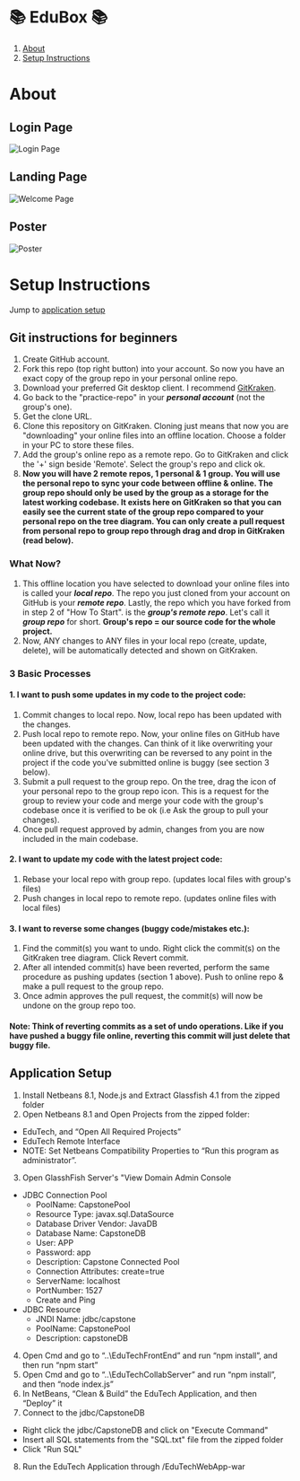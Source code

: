 # :books: EduBox :books: 
1. [About](#about)
2. [Setup Instructions](#setup-instructions)

# About
## Login Page
![Login Page](https://i.imgur.com/qqMZiaf.png)

## Landing Page
![Welcome Page](https://i.imgur.com/d6EIEyo.png)

## Poster 
![Poster](https://i.imgur.com/13kyTlP.png)

# Setup Instructions 
Jump to [application setup](#application-setup)

## Git instructions for beginners
1. Create GitHub account.
2. Fork this repo (top right button) into your account. So now you have an exact copy of the group repo in your personal online repo. 
3. Download your preferred Git desktop client. I recommend [GitKraken](https://www.gitkraken.com/download). 
4. Go back to the "practice-repo" in your **_personal account_** (not the group's one). 
5. Get the clone URL.
6. Clone this repository on GitKraken. Cloning just means that now you are "downloading" your online files into an offline location. Choose a folder in your PC to store these files. 
7. Add the group's online repo as a remote repo. Go to GitKraken and click the '+' sign beside 'Remote'. Select the group's repo and click ok. 
8. **Now you will have 2 remote repos, 1 personal & 1 group. You will use the personal repo to sync your code between offline & online. The group repo should only be used by the group as a storage for the latest working codebase. It exists here on GitKraken so that you can easily see the current state of the group repo compared to your personal repo on the tree diagram. You can only create a pull request from personal repo to group repo through drag and drop in GitKraken (read below).**

### What Now? 
1. This offline location you have selected to download your online files into is called your **_local repo_**. The repo you just cloned from your account on GitHub is your **_remote repo_**. Lastly, the repo which you have forked from in step 2 of "How To Start". is the **_group's remote repo_**. Let's call it **_group repo_** for short. **Group's repo = our source code for the whole project.** 
2. Now, ANY changes to ANY files in your local repo (create, update, delete), will be automatically detected and shown on GitKraken. 

### 3 Basic Processes 
#### 1. I want to push some updates in my code to the project code:
1. Commit changes to local repo. Now, local repo has been updated with the changes.
2. Push local repo to remote repo. Now, your online files on GitHub have been updated with the changes. Can think of it like overwriting your online drive, but this overwriting can be reversed to any point in the project if the code you've submitted online is buggy (see section 3 below).
3. Submit a pull request to the group repo. On the tree, drag the icon of your personal repo to the group repo icon. This is a request for the group to review your code and merge your code with the group's codebase once it is verified to be ok (i.e Ask the group to pull your changes).
4. Once pull request approved by admin, changes from you are now included in the main codebase. 

#### 2. I want to update my code with the latest project code:
1. Rebase your local repo with group repo. (updates local files with group's files)
2. Push changes in local repo to remote repo. (updates online files with local files)

#### 3. I want to reverse some changes (buggy code/mistakes etc.):
1. Find the commit(s) you want to undo. Right click the commit(s) on the GitKraken tree diagram. Click Revert commit.
2. After all intended commit(s) have been reverted, perform the same procedure as pushing updates (section 1 above). Push to online repo & make a pull request to the group repo. 
3. Once admin approves the pull request, the commit(s) will now be undone on the group repo too. 
#### Note: Think of reverting commits as a set of undo operations. Like if you have pushed a buggy file online, reverting this commit will just delete that buggy file. 

## Application Setup
1. Install Netbeans 8.1, Node.js and Extract Glassfish 4.1 from the zipped folder
2. Open Netbeans 8.1 and Open Projects from the zipped folder:
  - EduTech, and “Open All Required Projects”
  - EduTech Remote Interface
  - NOTE: Set Netbeans Compatibility Properties to “Run this program as administrator”.
3. Open GlasshFish Server's "View Domain Admin Console
  - JDBC Connection Pool
    - PoolName: CapstonePool
    - Resource Type: javax.sql.DataSource
    - Database Driver Vendor: JavaDB
    - Database Name: CapstoneDB
    - User: APP
    - Password: app
    - Description: Capstone Connected Pool
    - Connection Attributes: create=true
    - ServerName: localhost
    - PortNumber: 1527
    - Create and Ping
  - JDBC Resource
    - JNDI Name: jdbc/capstone
    - PoolName: CapstonePool
    - Description: capstoneDB
4. Open Cmd and go to “..\EduTechFrontEnd” and run “npm install”, and then run “npm start”
5. Open Cmd and go to “..\EduTechCollabServer” and run “npm install”, and then “node index.js”
6. In NetBeans, “Clean & Build” the EduTech Application, and then “Deploy” it
7. Connect to the jdbc/CapstoneDB
  - Right click the jdbc/CapstoneDB and click on "Execute Command"
  - Insert all SQL statements from the "SQL.txt" file from the zipped folder
  - Click "Run SQL"
8. Run the EduTech Application through <IPAddress>/EduTechWebApp-war

